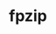---
title: "fpzip"
layout: cache
categories: [package, develop]
meta: {"compilers": ["gcc@11.4.0", "intel-oneapi-compilers@2024.2.1"], "num_specs": 10, "num_specs_by_stack": {"e4s": 7, "e4s-oneapi": 3, "root": 10}, "oss": ["ubuntu22.04"], "platforms": ["linux"], "stacks": ["e4s", "e4s-oneapi", "root"], "targets": ["x86_64_v3"], "versions": ["1.3.0"]}
spec_details: [{"compiler": "gcc@11.4.0", "hash": "4zul24omkpx6yhg525d2ovaqbjofecnm", "os": "ubuntu22.04", "platform": "linux", "size": "-", "stacks": ["e4s", "root"], "target": "x86_64_v3", "variants": ["build_system=cmake", "build_type=Release", "generator=make", "~ipo"], "versions": ["1.3.0"]}, {"compiler": "intel-oneapi-compilers@2024.2.1", "hash": "6shtsyd3rt6yubnfcemt4ykaf5hrsq24", "os": "ubuntu22.04", "platform": "linux", "size": "-", "stacks": ["e4s-oneapi", "root"], "target": "x86_64_v3", "variants": ["build_system=cmake", "build_type=Release", "generator=make", "~ipo"], "versions": ["1.3.0"]}, {"compiler": "intel-oneapi-compilers@2024.2.1", "hash": "6uxtdgt5p54mngzjqfxdncamken7dgvo", "os": "ubuntu22.04", "platform": "linux", "size": "-", "stacks": ["e4s-oneapi", "root"], "target": "x86_64_v3", "variants": ["build_system=cmake", "build_type=Release", "generator=make", "~ipo"], "versions": ["1.3.0"]}, {"compiler": "gcc@11.4.0", "hash": "btuishujle6djylll4k2phw2wj2aw7hy", "os": "ubuntu22.04", "platform": "linux", "size": "-", "stacks": ["e4s", "root"], "target": "x86_64_v3", "variants": ["build_system=cmake", "build_type=Release", "generator=make", "~ipo"], "versions": ["1.3.0"]}, {"compiler": "intel-oneapi-compilers@2024.2.1", "hash": "ivdruj4ym73gjins5x3ytnagdawm5ubw", "os": "ubuntu22.04", "platform": "linux", "size": "-", "stacks": ["e4s-oneapi", "root"], "target": "x86_64_v3", "variants": ["build_system=cmake", "build_type=Release", "generator=make", "~ipo"], "versions": ["1.3.0"]}, {"compiler": "gcc@11.4.0", "hash": "r5ir7s5olc67kqif5m4uv6ghzzmzm7ot", "os": "ubuntu22.04", "platform": "linux", "size": "-", "stacks": ["e4s", "root"], "target": "x86_64_v3", "variants": ["build_system=cmake", "build_type=Release", "generator=make", "~ipo"], "versions": ["1.3.0"]}, {"compiler": "gcc@11.4.0", "hash": "rzlbjydmckbzhki6aav3mngpsvojrtr7", "os": "ubuntu22.04", "platform": "linux", "size": "-", "stacks": ["e4s", "root"], "target": "x86_64_v3", "variants": ["build_system=cmake", "build_type=Release", "generator=make", "~ipo"], "versions": ["1.3.0"]}, {"compiler": "gcc@11.4.0", "hash": "s2frsisuzajlnafq5nmsxbvccjwauifs", "os": "ubuntu22.04", "platform": "linux", "size": "-", "stacks": ["e4s", "root"], "target": "x86_64_v3", "variants": ["build_system=cmake", "build_type=Release", "generator=make", "~ipo"], "versions": ["1.3.0"]}, {"compiler": "gcc@11.4.0", "hash": "s75bb5us5gtdgzjyuj7luoocqs4oojjk", "os": "ubuntu22.04", "platform": "linux", "size": "-", "stacks": ["e4s", "root"], "target": "x86_64_v3", "variants": ["build_system=cmake", "build_type=Release", "generator=make", "~ipo"], "versions": ["1.3.0"]}, {"compiler": "gcc@11.4.0", "hash": "uu6pmckhx6pjpffdgtjxkdh7fz4dz2ur", "os": "ubuntu22.04", "platform": "linux", "size": "-", "stacks": ["e4s", "root"], "target": "x86_64_v3", "variants": ["build_system=cmake", "build_type=Release", "generator=make", "~ipo"], "versions": ["1.3.0"]}]
---